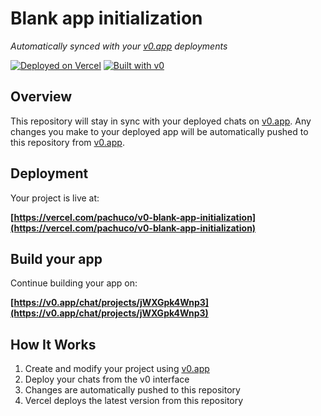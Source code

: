 # Blank app initialization

*Automatically synced with your [v0.app](https://v0.app) deployments*

[![Deployed on Vercel](https://img.shields.io/badge/Deployed%20on-Vercel-black?style=for-the-badge&logo=vercel)](https://vercel.com/pachuco/v0-blank-app-initialization)
[![Built with v0](https://img.shields.io/badge/Built%20with-v0.app-black?style=for-the-badge)](https://v0.app/chat/projects/jWXGpk4Wnp3)

## Overview

This repository will stay in sync with your deployed chats on [v0.app](https://v0.app).
Any changes you make to your deployed app will be automatically pushed to this repository from [v0.app](https://v0.app).

## Deployment

Your project is live at:

**[https://vercel.com/pachuco/v0-blank-app-initialization](https://vercel.com/pachuco/v0-blank-app-initialization)**

## Build your app

Continue building your app on:

**[https://v0.app/chat/projects/jWXGpk4Wnp3](https://v0.app/chat/projects/jWXGpk4Wnp3)**

## How It Works

1. Create and modify your project using [v0.app](https://v0.app)
2. Deploy your chats from the v0 interface
3. Changes are automatically pushed to this repository
4. Vercel deploys the latest version from this repository